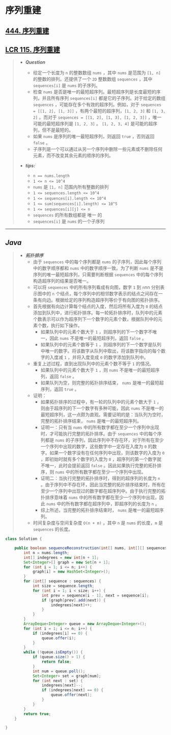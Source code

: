 # 序列重建

## [444. 序列重建](https://leetcode.cn/problems/sequence-reconstruction/)

## [LCR 115. 序列重建](https://leetcode.cn/problems/ur2n8P/)

> - ***Question***
>   - 给定一个长度为 `n` 的整数数组 `nums` ，其中 `nums` 是范围为 `[1, n]` 的整数的排列。还提供了一个 `2D` 整数数组 `sequences` ，其中 `sequences[i]` 是 `nums` 的子序列。
>   - 检查 `nums` 是否是唯一的最短超序列。最短超序列是长度最短的序列，并且所有序列 `sequences[i]` 都是它的子序列。对于给定的数组 `sequences` ，可能存在多个有效的超序列。例如，对于 `sequences = [[1, 2], [1, 3]]` ，有两个最短的超序列，`[1, 2, 3]` 和 `[1, 3, 2]` 。而对于 `sequences = [[1, 2], [1, 3], [1, 2, 3]]` ，唯一可能的最短超序列是 `[1, 2, 3]` 。 `[1, 2, 3, 4]` 是可能的超序列，但不是最短的。
>   - 如果 `nums` 是序列的唯一最短超序列，则返回 `true` ，否则返回 `false` 。
>   - 子序列是一个可以通过从另一个序列中删除一些元素或不删除任何元素，而不改变其余元素的顺序的序列。
>
> - ***tips:***
>   - `n == nums.length`
>   - `1 <= n <= 10^4`
>   - `nums` 是 `[1, n]` 范围内所有整数的排列
>   - `1 <= sequences.length <= 10^4`
>   - `1 <= sequences[i].length <= 10^4`
>   - `1 <= sum(sequences[i].length) <= 10^5`
>   - `1 <= sequences[i][j] <= n`
>   - `sequences` 的所有数组都是 唯一 的
>   - `sequences[i]` 是 `nums` 的一个子序列

---

## *Java*

> - ***拓扑排序***
>   - 由于 `sequences` 中的每个序列都是 `nums` 的子序列，因此每个序列中的数字顺序都和 `nums` 中的数字顺序一致。为了判断 `nums` 是不是序列的唯一最短超序列，只需要判断根据 `sequences` 中的每个序列构造超序列的结果是否唯一。
>   - 可以将 `sequences` 中的所有序列看成有向图，数字 `1` 到 `n`nn 分别表示图中的 `n` 个结点，每个序列中的相邻数字表示的结点之间存在一条有向边。根据给定的序列构造超序列等价于有向图的拓扑排序。
>   - 首先根据有向边计算每个结点的入度，然后将所有入度为 `0` 的结点添加到队列中，进行拓扑排序。每一轮拓扑排序时，队列中的元素个数表示可以作为超序列下一个数字的元素个数，根据队列中的元素个数，执行如下操作。
>     - 如果队列中的元素个数大于 `1` ，则超序列的下一个数字不唯一，因此 `nums` 不是唯一的最短超序列，返回 `false` 。
>     - 如果队列中的元素个数等于 `1` ，则超序列的下一个数字是队列中唯一的数字。将该数字从队列中取出，将该数字指向的每个数字的入度减 `1` ，并将入度变成 `0` 的数字添加到队列中。
>   - 重复上述过程，直到出现队列中的元素个数不等于 `1` 的情况。
>     - 如果队列中的元素个数大于 `1` ，则 `nums` 不是唯一的最短超序列，返回 `false` 。
>     - 如果队列为空，则完整的拓扑排序结束， `nums` 是唯一的最短超序列，返回 `true` 。
>   - 证明：
>     - 如果拓扑排序的过程中，有一轮的队列中的元素个数大于 `1` ，则由于超序列的下一个数字有多种可能，因此 `nums` 不是唯一的最短超序列，这一点颇为直观。需要证明的是：当队列为空时，完整的拓扑排序结束， `nums` 是唯一的最短超序列。
>     - 证明一：只有当 `nums` 中的所有数字都在至少一个序列中出现时，才可能执行完整的拓扑排序。由于 `sequences` 中的每个序列都是 `nums` 的子序列，因此序列中不存在环，对于所有在至少一个序列中出现的数字，这些数字中一定存在入度为 `0` 的数字。如果一个数字没有在任何序列中出现，则该数字的入度为 `0` ，即初始时就有多个数字的入度为 `0` ，超序列的第一个数字就不唯一，此时会提前返回 `false` 。因此如果执行完整的拓扑排序，则 `nums` 中的所有数字都在至少一个序列中出现。
>     - 证明二：当执行完整的拓扑排序时，得到的超序列的长度为 `n` 。由于序列中不存在环，因此当完整的拓扑排序结束时，所有在至少一个序列中出现过的数字都在超序列中。由于执行完整的拓扑排序意味着 `nums` 中的所有数字都在至少一个序列中出现，因此 `nums` 中的所有数字都在超序列中，即超序列的长度为 `n` 。
>     - 综上所述，当完整的拓扑排序结束时， `nums` 是唯一的最短超序列。
>   - 时间复杂度与空间复杂度 `O(n + m)` ，其中 `n` 是 `nums` 的长度，`m` 是 `sequences` 的长度。

```java
class Solution {

    public boolean sequenceReconstruction(int[] nums, int[][] sequences) {
        int n = nums.length;
        int[] indegrees = new int[n + 1];
        Set<Integer>[] graph = new Set[n + 1];
        for (int i = 1; i <= n; i++) {
            graph[i] = new HashSet<Integer>();
        }
        for (int[] sequence : sequences) {
            int size = sequence.length;
            for (int i = 1; i < size; i++) {
                int prev = sequence[i - 1], next = sequence[i];
                if (graph[prev].add(next)) {
                    indegrees[next]++;
                }
            }
        }
        ArrayDeque<Integer> queue = new ArrayDeque<Integer>();
        for (int i = 1; i <= n; i++) {
            if (indegrees[i] == 0) {
                queue.offer(i);
            }
        }
        while (!queue.isEmpty()) {
            if (queue.size() > 1) {
                return false;
            }
            int num = queue.poll();
            Set<Integer> set = graph[num];
            for (int next : set) {
                indegrees[next]--;
                if (indegrees[next] == 0) {
                    queue.offer(next);
                }
            }
        }
        return true;
    }

}
```
